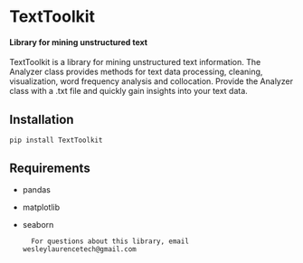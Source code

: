 # TextToolkit
#### Library for mining unstructured text
TextToolkit is a library for mining unstructured text information. The Analyzer class provides methods for text data processing, cleaning, visualization, word frequency analysis and collocation. Provide the Analyzer class with a .txt file and quickly gain insights into your text data.

## Installation
`pip install TextToolkit`       

## Requirements
- pandas
- matplotlib
- seaborn

        For questions about this library, email wesleylaurencetech@gmail.com
